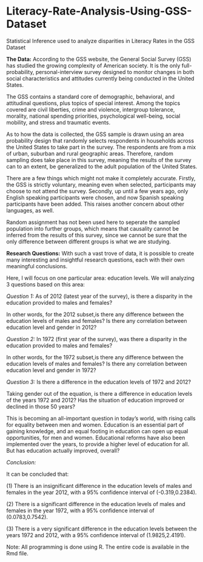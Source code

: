 # Literacy-Rate-Analysis-Using-GSS-Dataset
Statistical Inference used to analyze disparities in Literacy Rates in the GSS Dataset 

**The Data:**
According to the GSS website, the General Social Survey (GSS) has studied the growing complexity of American society. It is the only full-probability, personal-interview survey designed to monitor changes in both social characteristics and attitudes currently being conducted in the United States.

The GSS contains a standard core of demographic, behavioral, and attitudinal questions, plus topics of special interest. Among the topics covered are civil liberties, crime and violence, intergroup tolerance, morality, national spending priorities, psychological well-being, social mobility, and stress and traumatic events.

As to how the data is collected, the GSS sample is drawn using an area probability design that randomly selects respondents in households across the United States to take part in the survey. The respondents are from a mix of urban, suburban and rural geographic areas. Therefore, random sampling does take place in this survey, meaning the results of the survey can to an extent, be generalized to the adult population of the United States.

There are a few things which might not make it completely accurate. Firstly, the GSS is strictly voluntary, meaning even when selected, participants may choose to not attend the survey. Secondly, up until a few years ago, only English speaking participants were chosen, and now Spanish speaking participants have been added. This raises another concern about other languages, as well.

Random assignment has not been used here to seperate the sampled population into further groups, which means that causality cannot be inferred from the results of this survey, since we cannot be sure that the only difference between different groups is what we are studying.

**Research Questions:**
With such a vast trove of data, it is possible to create many interesting and insightful research questions, each with their own meaningful conclusions.

Here, I will focus on one particular area: education levels. We will analyzing 3 questions based on this area:

*Question 1:* As of 2012 (latest year of the survey), is there a disparity in the education provided to males and females?

In other words, for the 2012 subset,is there any difference between the education levels of males and females? Is there any correlation between education level and gender in 2012?

*Question 2:* In 1972 (first year of the survey), was there a disparity in the education provided to males and females?

In other words, for the 1972 subset,is there any difference between the education levels of males and females? Is there any correlation between education level and gender in 1972?

*Question 3:* Is there a difference in the education levels of 1972 and 2012?

Taking gender out of the equation, is there a difference in education levels of the years 1972 and 2012? Has the situation of education improved or declined in those 50 years?

This is becoming an all-important question in today’s world, with rising calls for equality between men and women. Education is an essential part of gaining knowledge, and an equal footing in education can open up equal opportunities, for men and women. Educational reforms have also been implemented over the years, to provide a higher level of education for all. But has education actually improved, overall?

*Conclusion:*

It can be concluded that: 

(1) There is an insignificant difference in the education levels of males and females in the year 2012, with a 95% confidence interval of (-0.319,0.2384).

(2) There is a significant difference in the education levels of males and females in the year 1972, with a 95% confidence interval of (0.0783,0.7542).

(3) There is a very significant difference in the education levels between the years 1972 and 2012, with a 95% confidence interval of (1.9825,2.4191).

Note: All programming is done using R. The entire code is available in the Rmd file. 
